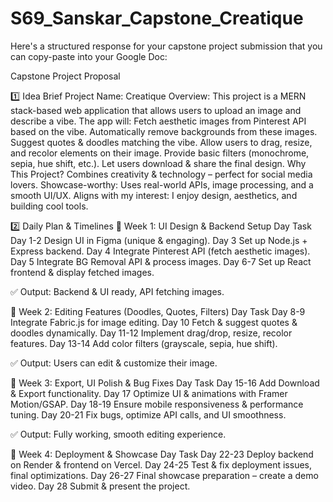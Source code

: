 # S69_Sanskar_Capstone_Creatique

Here's a structured response for your capstone project submission that you can copy-paste into your Google Doc:

Capstone Project Proposal

1️⃣ Idea Brief
Project Name: Creatique
Overview:
This project is a MERN stack-based web application that allows users to upload an image and describe a vibe. The app will:
Fetch aesthetic images from Pinterest API based on the vibe.
Automatically remove backgrounds from these images.
Suggest quotes & doodles matching the vibe.
Allow users to drag, resize, and recolor elements on their image.
Provide basic filters (monochrome, sepia, hue shift, etc.).
Let users download & share the final design.
Why This Project?
Combines creativity & technology – perfect for social media lovers.
Showcase-worthy: Uses real-world APIs, image processing, and a smooth UI/UX.
Aligns with my interest: I enjoy design, aesthetics, and building cool tools.

2️⃣ Daily Plan & Timelines
📅 Week 1: UI Design & Backend Setup
Day
Task
Day 1-2
Design UI in Figma (unique & engaging).
Day 3
Set up Node.js + Express backend.
Day 4
Integrate Pinterest API (fetch aesthetic images).
Day 5
Integrate BG Removal API & process images.
Day 6-7
Set up React frontend & display fetched images.

✅ Output: Backend & UI ready, API fetching images.

📅 Week 2: Editing Features (Doodles, Quotes, Filters)
Day
Task
Day 8-9
Integrate Fabric.js for image editing.
Day 10
Fetch & suggest quotes & doodles dynamically.
Day 11-12
Implement drag/drop, resize, recolor features.
Day 13-14
Add color filters (grayscale, sepia, hue shift).

✅ Output: Users can edit & customize their image.

📅 Week 3: Export, UI Polish & Bug Fixes
Day
Task
Day 15-16
Add Download & Export functionality.
Day 17
Optimize UI & animations with Framer Motion/GSAP.
Day 18-19
Ensure mobile responsiveness & performance tuning.
Day 20-21
Fix bugs, optimize API calls, and UI smoothness.

✅ Output: Fully working, smooth editing experience.

📅 Week 4: Deployment & Showcase
Day
Task
Day 22-23
Deploy backend on Render & frontend on Vercel.
Day 24-25
Test & fix deployment issues, final optimizations.
Day 26-27
Final showcase preparation – create a demo video.
Day 28
Submit & present the project.


